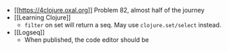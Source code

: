 - [[https://4clojure.oxal.org]] Problem 82, almost half of the journey
- [[Learning Clojure]]
	- `filter` on set will return a seq. May use `clojure.set/select` instead.
- [[Logseq]]
	- When published, the code editor should be